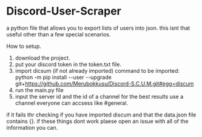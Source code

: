 # Discord-User-Scraper
a python file that allows you to export lists of users into json. this isnt that useful other than a few special scenarios.

How to setup.
1. download the project.
2. put your discord token in the token.txt file.
3. import dicsum (if not already imported) command to be imported: python -m pip install --user --upgrade git+https://github.com/Merubokkusu/Discord-S.C.U.M.git#egg=discum
4. run the main.py file
5. input the server id and the id of a channel for the best results use a channel everyone can accsess like #general.

if it fails thr checking if you have imported discum and that the data.json file contains {}.
if these things dont work plaese open an issue with all of the information you can.
